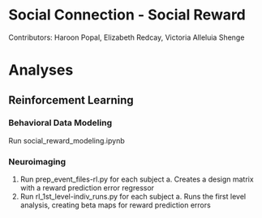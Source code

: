 # Social Connection - Social Reward
Contributors: Haroon Popal, Elizabeth Redcay, Victoria Alleluia Shenge


# Analyses

## Reinforcement Learning
### Behavioral Data Modeling
Run social_reward_modeling.ipynb

### Neuroimaging
1. Run prep_event_files-rl.py for each subject
     a. Creates a design matrix with a reward prediction error regressor  
2. Run rl_1st_level-indiv_runs.py for each subject
     a. Runs the first level analysis, creating beta maps for reward prediction errors

